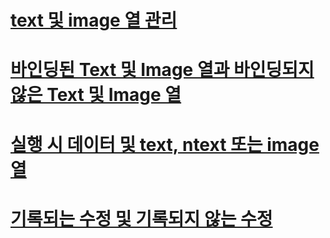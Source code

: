 # [text 및 image 열 관리](managing-text-and-image-columns.md)

# [바인딩된 Text 및 Image 열과 바인딩되지 않은 Text 및 Image 열](bound-vs-unbound-text-and-image-columns.md)
# [실행 시 데이터 및 text, ntext 또는 image 열](data-at-execution-and-text-ntext-or-image-columns.md)
# [기록되는 수정 및 기록되지 않는 수정](logged-vs-unlogged-modifications.md)
